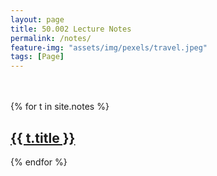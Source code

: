 ```yaml
---
layout: page
title: 50.002 Lecture Notes
permalink: /notes/
feature-img: "assets/img/pexels/travel.jpeg"
tags: [Page]
---
```

<br>
<br>
{% for t in site.notes %}

<h2><a href="{{ t.url"" | prepend: site.baseurl | prepend: site.url }}">{{ t.title }}</a></h2>


{% endfor %}  

<!-- ---
layout: page
title: About
permalink: /about/
feature-img: "assets/img/pexels/travel.jpeg"
tags: [Page]
---

Type on Strap is based on Type Theme, a free and open-source theme for [Jekyll](http://jekyllrb.com/), licensed under the MIT License.

Head over to the [theme's documentation](https://github.io/sylhare/Type-on-Strap) for much more information about Type on Strap or to install this theme on your own Jekyll site.

This file is an example of a page in Jekyll, that automatically shows up in the header navigation, you can delete or modify this file freely.
  -->